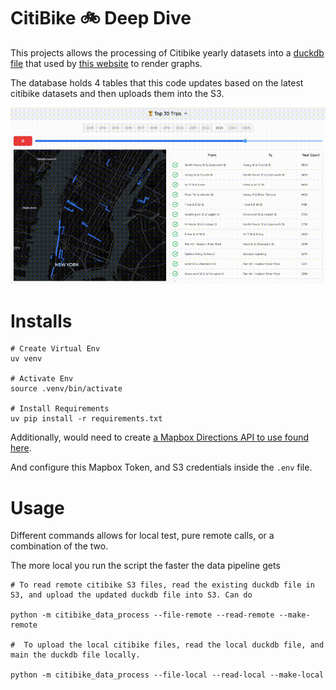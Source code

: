 # CitiBike 🚲 Deep Dive

This projects allows the processing of Citibike yearly datasets into a [duckdb file](https://ghn-public-data.s3.us-east-1.amazonaws.com/citibike-data/CitibikeData.db) that used by [this website](https://www.gabrielhn.com/citibike-deep-dive) to render graphs.

The database holds 4 tables that this code updates based on the latest citibike datasets and then uploads them into the S3.

![website](/citibike.gif)

# Installs
```
# Create Virtual Env
uv venv

# Activate Env
source .venv/bin/activate

# Install Requirements
uv pip install -r requirements.txt
```

Additionally, would need to create [a Mapbox Directions API to use found here](https://docs.mapbox.com/help/glossary/access-token/).

And configure this Mapbox Token, and S3 credentials inside the `.env` file.

# Usage
Different commands allows for local test, pure remote calls, or a combination of the two.

The more local you run the script the faster the data pipeline gets

```
# To read remote citibike S3 files, read the existing duckdb file in S3, and upload the updated duckdb file into S3. Can do 

python -m citibike_data_process --file-remote --read-remote --make-remote

#  To upload the local citibike files, read the local duckdb file, and main the duckdb file locally.

python -m citibike_data_process --file-local --read-local --make-local

```